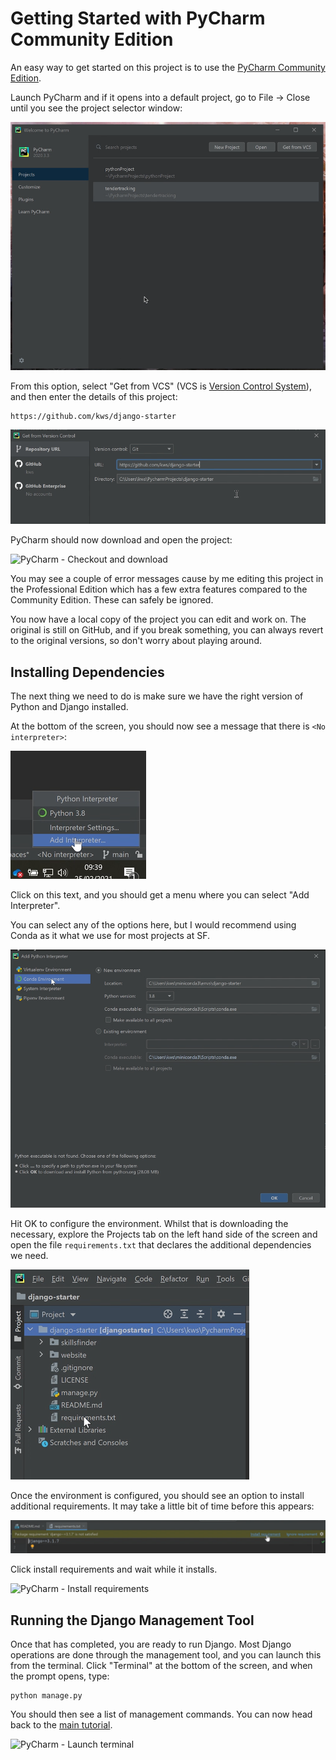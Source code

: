 # Getting Started with PyCharm Community Edition

An easy way to get started on this project is to use the 
[PyCharm Community Edition](https://www.jetbrains.com/pycharm/download/).

Launch PyCharm and if it opens into a default project, go to File -> Close until you see the project selector
window:

![PyCharm - Project Selection](https://github.com/kws/django-starter/blob/main/docs/pycharm-getting-started/01%20-%20project%20selection.png)

From this option, select "Get from VCS" (VCS is 
[Version Control System](https://git-scm.com/book/en/v2/Getting-Started-About-Version-Control)), and then enter
the details of this project:

```
https://github.com/kws/django-starter
```

![PyCharm - Checkout from VCS](https://github.com/kws/django-starter/blob/main/docs/pycharm-getting-started/01%20-%20checkout%20from%20VCS.png)

PyCharm should now download and open the project:

![PyCharm - Checkout and download](https://github.com/kws/django-starter/blob/main/docs/pycharm-getting-started/01%20-%20checkout%20from%20VCS.gif)

You may see a couple of error messages cause by me editing this project in the Professional Edition which has
a few extra features compared to the Community Edition. These can safely be ignored. 

You now have a local copy of the project you can edit and work on. The original is still on GitHub, and 
if you break something, you can always revert to the original versions, so don't worry about playing around.

## Installing Dependencies

The next thing we need to do is make sure we have the right version of Python and Django installed. 

At the bottom of the screen, you should now see a message that there is `<No interpreter>`:

![PyCharm - Add Intepreter](https://github.com/kws/django-starter/blob/main/docs/pycharm-getting-started/02%20-%20add%20interpreter.png)

Click on this text, and you should get a menu where you can select "Add Interpreter".

You can select any of the options here, but I would recommend using Conda as it what we use for most projects at SF.

![PyCharm - Create Environment](https://github.com/kws/django-starter/blob/main/docs/pycharm-getting-started/02%20-%20create%20environment.png)

Hit OK to configure the environment. Whilst that is downloading the necessary, explore the Projects tab on the left
hand side of the screen and open the file `requirements.txt` that declares the additional dependencies we need.

![PyCharm - Select requirements.txt](https://github.com/kws/django-starter/blob/main/docs/pycharm-getting-started/02%20-%20select%20requirements.png)

Once the environment is configured, you should see an option to install additional requirements. It may take a little
bit of time before this appears:

![PyCharm - Install requirements](https://github.com/kws/django-starter/blob/main/docs/pycharm-getting-started/02%20-%20install%20requirements.png)

Click install requirements and wait while it installs.

![PyCharm - Install requirements](https://github.com/kws/django-starter/blob/main/docs/pycharm-getting-started/02%20-%20environment.gif)

## Running the Django Management Tool

Once that has completed, you are ready to run Django. Most Django operations are done through the management tool,
and you can launch this from the terminal. Click "Terminal" at the bottom of the screen, and when the prompt opens, 
type:

```shell
python manage.py
```

You should then see a list of management commands. You can now head back to the
[main tutorial](https://github.com/kws/django-starter#creating-the-database-and-a-superuser).

![PyCharm - Launch terminal](https://github.com/kws/django-starter/blob/main/docs/pycharm-getting-started/03%20-%20launch%20terminal.gif)

